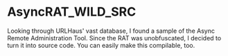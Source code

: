 # AsyncRAT_WILD_SRC
Looking through URLHaus' vast database, I found a sample of the Async Remote Administration Tool. Since the RAT was unobfuscated, I decided to turn it into source code. You can easily make this compilable, too.
